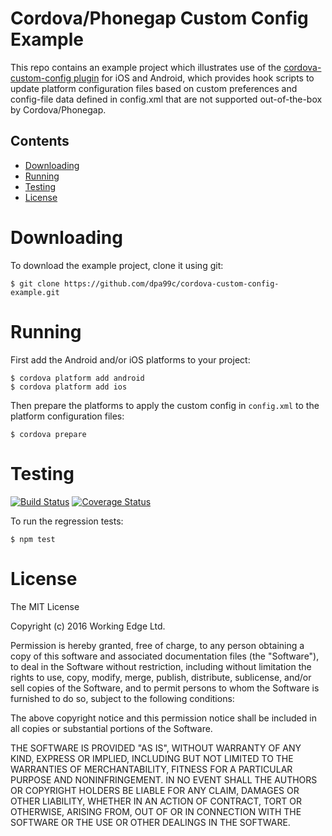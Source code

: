 Cordova/Phonegap Custom Config Example
======================================

This repo contains an example project which illustrates use of the [cordova-custom-config plugin](https://github.com/dpa99c/cordova-custom-config) for iOS and Android, which provides hook scripts to update platform configuration files based on custom preferences and config-file data defined in config.xml that are not supported out-of-the-box by Cordova/Phonegap.


## Contents
* [Downloading](#downloading)
* [Running](#running)
* [Testing](#testing)
* [License](#license)
 
# Downloading

To download the example project, clone it using git:
```
$ git clone https://github.com/dpa99c/cordova-custom-config-example.git

```

# Running

First add the Android and/or iOS platforms to your project:

    $ cordova platform add android
    $ cordova platform add ios
    
Then prepare the platforms to apply the custom config in `config.xml` to the platform configuration files:

    $ cordova prepare

# Testing

[![Build Status](https://travis-ci.org/dpa99c/cordova-custom-config-example.png)](https://travis-ci.org/dpa99c/cordova-custom-config-example)
[![Coverage Status](https://coveralls.io/repos/github/dpa99c/cordova-custom-config-example/badge.svg?branch=master)](https://coveralls.io/github/dpa99c/cordova-custom-config-example?branch=master)
    
To run the regression tests:

    $ npm test

License
================

The MIT License

Copyright (c) 2016 Working Edge Ltd.

Permission is hereby granted, free of charge, to any person obtaining a copy
of this software and associated documentation files (the "Software"), to deal
in the Software without restriction, including without limitation the rights
to use, copy, modify, merge, publish, distribute, sublicense, and/or sell
copies of the Software, and to permit persons to whom the Software is
furnished to do so, subject to the following conditions:

The above copyright notice and this permission notice shall be included in
all copies or substantial portions of the Software.

THE SOFTWARE IS PROVIDED "AS IS", WITHOUT WARRANTY OF ANY KIND, EXPRESS OR
IMPLIED, INCLUDING BUT NOT LIMITED TO THE WARRANTIES OF MERCHANTABILITY,
FITNESS FOR A PARTICULAR PURPOSE AND NONINFRINGEMENT. IN NO EVENT SHALL THE
AUTHORS OR COPYRIGHT HOLDERS BE LIABLE FOR ANY CLAIM, DAMAGES OR OTHER
LIABILITY, WHETHER IN AN ACTION OF CONTRACT, TORT OR OTHERWISE, ARISING FROM,
OUT OF OR IN CONNECTION WITH THE SOFTWARE OR THE USE OR OTHER DEALINGS IN
THE SOFTWARE.